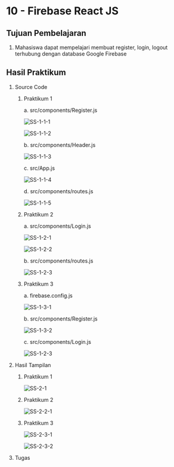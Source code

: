 # 10 - Firebase React JS

## Tujuan Pembelajaran
1. Mahasiswa dapat mempelajari membuat register, login, logout terhubung dengan database Google Firebase

## Hasil Praktikum

1. Source Code

    1. Praktikum 1

        a. src/components/Register.js

        ![SS-1-1-1](img/1/register1.jpg)

        ![SS-1-1-2](img/1/register2.jpg)

        b. src/components/Header.js

        ![SS-1-1-3](img/1/header.jpg)

        c. src/App.js

        ![SS-1-1-4](img/1/app.jpg)

        d. src/components/routes.js

        ![SS-1-1-5](img/1/routes.jpg)

    2. Praktikum 2

        a. src/components/Login.js

        ![SS-1-2-1](img/2/login1.jpg)

        ![SS-1-2-2](img/2/login2.jpg)

        b. src/components/routes.js

        ![SS-1-2-3](img/2/routes2.jpg)

    3. Praktikum 3

        a. firebase.config.js

        ![SS-1-3-1](img/3/firebase-config.jpg)

        b. src/components/Register.js

        ![SS-1-3-2](img/3/register3.jpg)

        c. src/components/Login.js

        ![SS-1-2-3](img/3/login3.jpg)


2. Hasil Tampilan

    1. Praktikum 1

        ![SS-2-1](img/1/hasil1.jpg)

    2. Praktikum 2

        ![SS-2-2-1](img/2/hasil2.jpg)

    3. Praktikum 3

        ![SS-2-3-1](img/3/hasil-register.jpg)

        ![SS-2-3-2](img/3/hasil-login.jpg)

3. Tugas